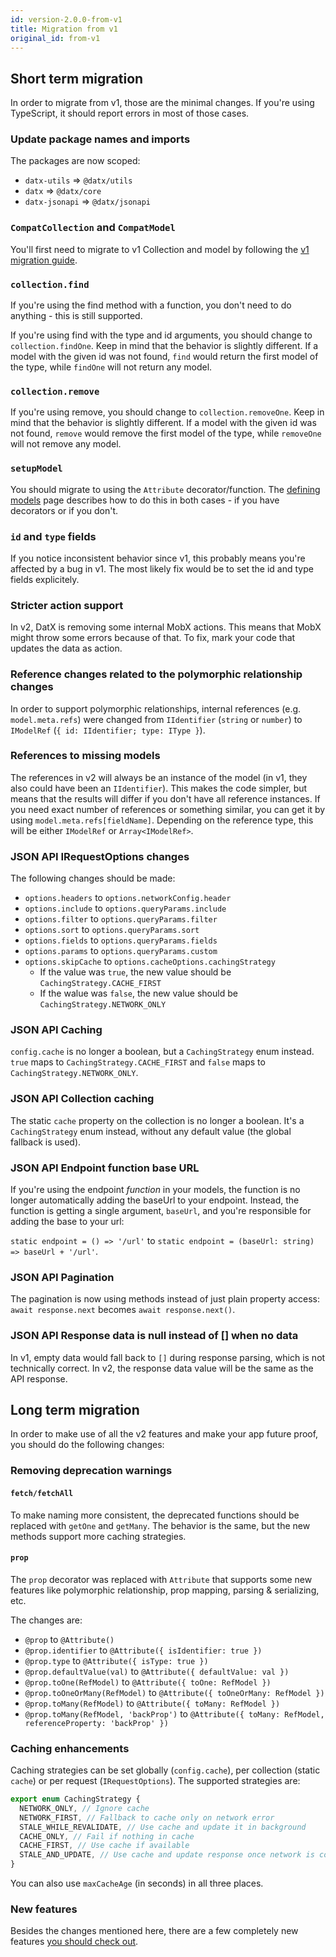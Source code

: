 ```yaml
---
id: version-2.0.0-from-v1
title: Migration from v1
original_id: from-v1
---
```


## Short term migration

In order to migrate from v1, those are the minimal changes. If you're using TypeScript, it should report errors in most of those cases.

### Update package names and imports

The packages are now scoped:

- `datx-utils` => `@datx/utils`
- `datx` => `@datx/core`
- `datx-jsonapi` => `@datx/jsonapi`

### `CompatCollection` and `CompatModel`

You'll first need to migrate to v1 Collection and model by following the [v1 migration guide](https://datx.dev/docs/migration-guide/mobx-collection-store).

### `collection.find`

If you're using the find method with a function, you don't need to do anything - this is still supported.

If you're using find with the type and id arguments, you should change to `collection.findOne`. Keep in mind that the behavior is slightly different. If a model with the given id was not found, `find` would return the first model of the type, while `findOne` will not return any model.

### `collection.remove`

If you're using remove, you should change to `collection.removeOne`. Keep in mind that the behavior is slightly different. If a model with the given id was not found, `remove` would remove the first model of the type, while `removeOne` will not remove any model.

### `setupModel`

You should migrate to using the `Attribute` decorator/function. The [defining models](../defining-models) page describes how to do this in both cases - if you have decorators or if you don't.

### `id` and `type` fields

If you notice inconsistent behavior since v1, this probably means you're affected by a bug in v1. The most likely fix would be to set the id and type fields explicitely.

### Stricter action support

In v2, DatX is removing some internal MobX actions. This means that MobX might throw some errors because of that. To fix, mark your code that updates the data as action.

### Reference changes related to the polymorphic relationship changes

In order to support polymorphic relationships, internal references (e.g. `model.meta.refs`) were changed from `IIdentifier` (`string` or `number`) to `IModelRef` (`{ id: IIdentifier; type: IType }`).

### References to missing models

The references in v2 will always be an instance of the model (in v1, they also could have been an `IIdentifier`). This makes the code simpler, but means that the results will differ if you don't have all reference instances. If you need exact number of references or something similar, you can get it by using `model.meta.refs[fieldName]`. Depending on the reference type, this will be either `IModelRef` or `Array<IModelRef>`.

### JSON API IRequestOptions changes

The following changes should be made:

- `options.headers` to `options.networkConfig.header`
- `options.include` to `options.queryParams.include`
- `options.filter` to `options.queryParams.filter`
- `options.sort` to `options.queryParams.sort`
- `options.fields` to `options.queryParams.fields`
- `options.params` to `options.queryParams.custom`
- `options.skipCache` to `options.cacheOptions.cachingStrategy`
  - If the value was `true`, the new value should be `CachingStrategy.CACHE_FIRST`
  - If the walue was `false`, the new value should be `CachingStrategy.NETWORK_ONLY`

### JSON API Caching

`config.cache` is no longer a boolean, but a `CachingStrategy` enum instead. `true` maps to `CachingStrategy.CACHE_FIRST` and `false` maps to `CachingStrategy.NETWORK_ONLY`.

### JSON API Collection caching

The static `cache` property on the collection is no longer a boolean. It's a `CachingStrategy` enum instead, without any default value (the global fallback is used).

### JSON API Endpoint function base URL

If you're using the endpoint _function_ in your models, the function is no longer automatically adding the baseUrl to your endpoint. Instead, the function is getting a single argument, `baseUrl`, and you're responsible for adding the base to your url:

`static endpoint = () => '/url'` to `static endpoint = (baseUrl: string) => baseUrl + '/url'`.

### JSON API Pagination

The pagination is now using methods instead of just plain property access: `await response.next` becomes `await response.next()`.

### JSON API Response data is null instead of [] when no data

In v1, empty data would fall back to `[]` during response parsing, which is not technically correct. In v2, the response data value will be the same as the API response.

## Long term migration

In order to make use of all the v2 features and make your app future proof, you should do the following changes:

### Removing deprecation warnings

#### `fetch/fetchAll`

To make naming more consistent, the deprecated functions should be replaced with `getOne` and `getMany`. The behavior is the same, but the new methods support more caching strategies.

#### `prop`

The `prop` decorator was replaced with `Attribute` that supports some new features like polymorphic relationship, prop mapping, parsing & serializing, etc.

The changes are:

- `@prop` to `@Attribute()`
- `@prop.identifier` to `@Attribute({ isIdentifier: true })`
- `@prop.type` to `@Attribute({ isType: true })`
- `@prop.defaultValue(val)` to `@Attribute({ defaultValue: val })`
- `@prop.toOne(RefModel)` to `@Attribute({ toOne: RefModel })`
- `@prop.toOneOrMany(RefModel)` to `@Attribute({ toOneOrMany: RefModel })`
- `@prop.toMany(RefModel)` to `@Attribute({ toMany: RefModel })`
- `@prop.toMany(RefModel, 'backProp')` to `@Attribute({ toMany: RefModel, referenceProperty: 'backProp' })`

### Caching enhancements

Caching strategies can be set globally (`config.cache`), per collection (static `cache`) or per request (`IRequestOptions`). The supported strategies are:

```typescript
export enum CachingStrategy {
  NETWORK_ONLY, // Ignore cache
  NETWORK_FIRST, // Fallback to cache only on network error
  STALE_WHILE_REVALIDATE, // Use cache and update it in background
  CACHE_ONLY, // Fail if nothing in cache
  CACHE_FIRST, // Use cache if available
  STALE_AND_UPDATE, // Use cache and update response once network is complete
}
```

You can also use `maxCacheAge` (in seconds) in all three places.

### New features

Besides the changes mentioned here, there are a few completely new features [you should check out](./whats-new).
